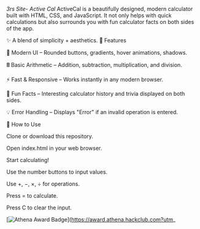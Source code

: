 *3rs Site- Active Cal*
ActiveCal is a beautifully designed, modern calculator built with HTML, CSS, and JavaScript.
It not only helps with quick calculations but also surrounds you with fun calculator facts on both sides of the app.

✨ A blend of simplicity + aesthetics.
🚀 Features

🎨 Modern UI – Rounded buttons, gradients, hover animations, shadows.

🖩 Basic Arithmetic – Addition, subtraction, multiplication, and division.

⚡ Fast & Responsive – Works instantly in any modern browser.

📘 Fun Facts – Interesting calculator history and trivia displayed on both sides.

💡 Error Handling – Displays "Error" if an invalid operation is entered.



🎯 How to Use

Clone or download this repository.

Open index.html in your web browser.

Start calculating!

Use the number buttons to input values.

Use +, −, ×, ÷ for operations.

Press = to calculate.

Press C to clear the input.














[![Athena Award Badge](https://img.shields.io/endpoint?url=https%3A%2F%2Faward.athena.hackclub.com%2Fapi%2Fbadge)](https://award.athena.hackclub.com?utm_
